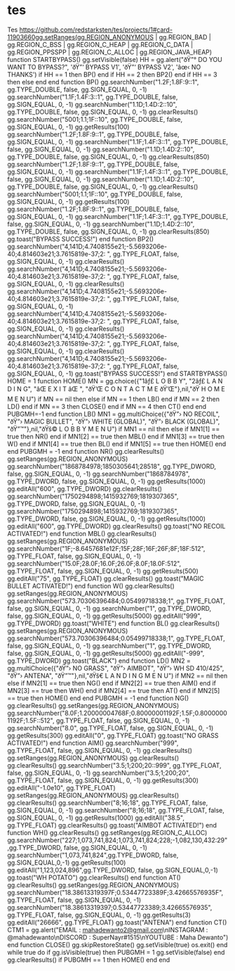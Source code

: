 # tes
Tes
https://github.com/redstarksten/tes/projects/1#card-11903660gg.setRanges(gg.REGION_ANONYMOUS | gg.REGION_BAD | gg.REGION_C_BSS | gg.REGION_C_HEAP | gg.REGION_C_DATA | gg.REGION_PPSSPP | gg.REGION_C_ALLOC | gg.REGION_JAVA_HEAP) function STARTBYPASS() gg.setVisible(false) HH = gg.alert("ðŸ”° DO YOU WANT TO BYPASS?", 'ðŸ”‘ BYPASS V1', 'ðŸ”‘ BYPASS V2', 'âœ‹ NO THANKS') if HH == 1 then BP() end if HH == 2 then BP2() end if HH == 3 then else end end function BP() gg.searchNumber("1.2F;1.8F:9::1", gg.TYPE_DOUBLE, false, gg.SIGN_EQUAL, 0, -1) gg.searchNumber("1.1F;1.4F:3::1", gg.TYPE_DOUBLE, false, gg.SIGN_EQUAL, 0, -1) gg.searchNumber("1.1D;1.4D:2::10", gg.TYPE_DOUBLE, false, gg.SIGN_EQUAL, 0, -1) gg.clearResults() gg.searchNumber("5001;1.1;1F::10", gg.TYPE_DOUBLE, false, gg.SIGN_EQUAL, 0, -1) gg.getResults(100) gg.searchNumber("1.2F;1.8F:9::1", gg.TYPE_DOUBLE, false, gg.SIGN_EQUAL, 0, -1) gg.searchNumber("1.1F;1.4F:3::1", gg.TYPE_DOUBLE, false, gg.SIGN_EQUAL, 0, -1) gg.searchNumber("1.1D;1.4D:2::10", gg.TYPE_DOUBLE, false, gg.SIGN_EQUAL, 0, -1) gg.clearResults(850) gg.searchNumber("1.2F;1.8F:9::1", gg.TYPE_DOUBLE, false, gg.SIGN_EQUAL, 0, -1) gg.searchNumber("1.1F;1.4F:3::1", gg.TYPE_DOUBLE, false, gg.SIGN_EQUAL, 0, -1) gg.searchNumber("1.1D;1.4D:2::10", gg.TYPE_DOUBLE, false, gg.SIGN_EQUAL, 0, -1) gg.clearResults() gg.searchNumber("5001;1.1;1F::10", gg.TYPE_DOUBLE, false, gg.SIGN_EQUAL, 0, -1) gg.getResults(100) gg.searchNumber("1.2F;1.8F:9::1", gg.TYPE_DOUBLE, false, gg.SIGN_EQUAL, 0, -1) gg.searchNumber("1.1F;1.4F:3::1", gg.TYPE_DOUBLE, false, gg.SIGN_EQUAL, 0, -1) gg.searchNumber("1.1D;1.4D:2::10", gg.TYPE_DOUBLE, false, gg.SIGN_EQUAL, 0, -1) gg.clearResults(850) gg.toast("BYPASS SUCCESS!") end function BP2() gg.searchNumber("4,141D;4.7408155e21;-5.5693206e-40;4.814603e21;3.7615819e-37;2: ", gg.TYPE_FLOAT, false, gg.SIGN_EQUAL, 0, -1) gg.clearResults() gg.searchNumber("4,141D;4.7408155e21;-5.5693206e-40;4.814603e21;3.7615819e-37;2: ", gg.TYPE_FLOAT, false, gg.SIGN_EQUAL, 0, -1) gg.clearResults() gg.searchNumber("4,141D;4.7408155e21;-5.5693206e-40;4.814603e21;3.7615819e-37;2: ", gg.TYPE_FLOAT, false, gg.SIGN_EQUAL, 0, -1) gg.searchNumber("4,141D;4.7408155e21;-5.5693206e-40;4.814603e21;3.7615819e-37;2: ", gg.TYPE_FLOAT, false, gg.SIGN_EQUAL, 0, -1) gg.clearResults() gg.searchNumber("4,141D;4.7408155e21;-5.5693206e-40;4.814603e21;3.7615819e-37;2: ", gg.TYPE_FLOAT, false, gg.SIGN_EQUAL, 0, -1) gg.clearResults() gg.searchNumber("4,141D;4.7408155e21;-5.5693206e-40;4.814603e21;3.7615819e-37;2: ", gg.TYPE_FLOAT, false, gg.SIGN_EQUAL, 0, -1) gg.toast("BYPASS SUCCESS!") end STARTBYPASS() HOME = 1 function HOME() MN = gg.choice({"1âƒ£ L O B B Y", "2âƒ£ L A N D I N G", "âŒ E X I T âŒ ", "ðŸ’Œ C O N T A C T M E ðŸ’Œ"},nil,"ðŸ H O M E M E N U") if MN == nil then else if MN == 1 then LB() end if MN == 2 then LD() end if MN == 3 then CLOSE() end if MN == 4 then CT() end end PUBGMH=-1 end function LB() MN1 = gg.multiChoice({"ðŸ”› NO RECOIL", "ðŸ”› MAGIC BULLET", "ðŸ”› WHITE (GLOBAL)", "ðŸ”› BLACK (GLOBAL)", "ðŸ”™"},nil,"ðŸš© L O B B Y M E N U") if MN1 == nil then else if MN1[1] == true then NR() end if MN1[2] == true then MBL() end if MN1[3] == true then W() end if MN1[4] == true then BL() end if MN1[5] == true then HOME() end end PUBGMH = -1 end function NR() gg.clearResults() gg.setRanges(gg.REGION_ANONYMOUS) gg.searchNumber("1868784978;1850305641;28518", gg.TYPE_DWORD, false, gg.SIGN_EQUAL, 0, -1) gg.searchNumber("1868784978", gg.TYPE_DWORD, false, gg.SIGN_EQUAL, 0, -1) gg.getResults(1000) gg.editAll("600", gg.TYPE_DWORD) gg.clearResults() gg.searchNumber("1750294898;1415932769;1819307365", gg.TYPE_DWORD, false, gg.SIGN_EQUAL, 0, -1) gg.searchNumber("1750294898;1415932769;1819307365", gg.TYPE_DWORD, false, gg.SIGN_EQUAL, 0, -1) gg.getResults(1000) gg.editAll("600", gg.TYPE_DWORD) gg.clearResults() gg.toast("NO RECOIL ACTIVATED!") end function MBL() gg.clearResults() gg.setRanges(gg.REGION_ANONYMOUS) gg.searchNumber("1F;-8.6457681e12F;15F;28F;16F;26F;8F;18F:512", gg.TYPE_FLOAT, false, gg.SIGN_EQUAL, 0, -1) gg.searchNumber("15.0F;28.0F;16.0F;26.0F;8.0F;18.0F:512", gg.TYPE_FLOAT, false, gg.SIGN_EQUAL, 0, -1) gg.getResults(500) gg.editAll("75", gg.TYPE_FLOAT) gg.clearResults() gg.toast("MAGIC BULLET ACTIVATED!") end function W() gg.clearResults() gg.setRanges(gg.REGION_ANONYMOUS) gg.searchNumber("573.70306396484;0.05499718338;1", gg.TYPE_FLOAT, false, gg.SIGN_EQUAL, 0, -1) gg.searchNumber("1", gg.TYPE_DWORD, false, gg.SIGN_EQUAL, 0, -1) gg.getResults(5000) gg.editAll("999", gg.TYPE_DWORD) gg.toast("WHITE") end function BL() gg.clearResults() gg.setRanges(gg.REGION_ANONYMOUS) gg.searchNumber("573.70306396484;0.05499718338;1", gg.TYPE_FLOAT, false, gg.SIGN_EQUAL, 0, -1) gg.searchNumber("1", gg.TYPE_DWORD, false, gg.SIGN_EQUAL, 0, -1) gg.getResults(5000) gg.editAll("-999", gg.TYPE_DWORD) gg.toast("BLACK") end function LD() MN2 = gg.multiChoice({"ðŸ”› NO GRASS", "ðŸ”› AIMBOT", "ðŸ”› WH SD 410/425", "ðŸ”› ANTENA", "ðŸ”™"},nil,"ðŸš€ L A N D I N G M E N U") if MN2 == nil then else if MN2[1] == true then NG() end if MN2[2] == true then AIM() end if MN2[3] == true then WH() end if MN2[4] == true then AT() end if MN2[5] == true then HOME() end end PUBGMH = -1 end function NG() gg.clearResults() gg.setRanges(gg.REGION_ANONYMOUS) gg.searchNumber("8.0F;1.20000004768F;0.80000001192F;1.5F;0.80000001192F;1.5F::512", gg.TYPE_FLOAT, false, gg.SIGN_EQUAL, 0, -1) gg.searchNumber("8.0", gg.TYPE_FLOAT, false, gg.SIGN_EQUAL, 0, -1) gg.getResults(300) gg.editAll("0", gg.TYPE_FLOAT) gg.toast("NO GRASS ACTIVATED!") end function AIM() gg.searchNumber("999", gg.TYPE_FLOAT, false, gg.SIGN_EQUAL, 0, -1) gg.clearResults() gg.setRanges(gg.REGION_ANONYMOUS) gg.clearResults() gg.clearResults() gg.searchNumber("3.5;1;200;20::999", gg.TYPE_FLOAT, false, gg.SIGN_EQUAL, 0, -1) gg.searchNumber("3.5;1;200;20", gg.TYPE_FLOAT, false, gg.SIGN_EQUAL, 0, -1) gg.getResults(300) gg.editAll("-1.0e10", gg.TYPE_FLOAT) gg.setRanges(gg.REGION_ANONYMOUS) gg.clearResults() gg.clearResults() gg.searchNumber("8;16;18", gg.TYPE_FLOAT, false, gg.SIGN_EQUAL, 0, -1) gg.searchNumber("8;16;18", gg.TYPE_FLOAT, false, gg.SIGN_EQUAL, 0, -1) gg.getResults(1000) gg.editAll("38.5", gg.TYPE_FLOAT) gg.clearResults() gg.toast("AIMBOT ACTIVATED!") end function WH() gg.clearResults() gg.setRanges(gg.REGION_C_ALLOC) gg.searchNumber("227;1,073,741,824;1,073,741,824;228;-1,082,130,432:29",gg.TYPE_DWORD, false, gg.SIGN_EQUAL, 0, -1) gg.searchNumber("1,073,741,824",gg.TYPE_DWORD, false, gg.SIGN_EQUAL,0,-1) gg.getResults(100) gg.editAll("1,123,024,896",gg.TYPE_DWORD, false, gg.SIGN_EQUAL,0,-1) gg.toast("WH POTATO") gg.clearResults() end function AT() gg.clearResults() gg.setRanges(gg.REGION_ANONYMOUS) gg.searchNumber("18.38613319397F;0.53447723389F;3.42665576935F", gg.TYPE_FLOAT, false, gg.SIGN_EQUAL, 0, -1) gg.searchNumber("18.38613319397;0.53447723389;3.42665576935", gg.TYPE_FLOAT, false, gg.SIGN_EQUAL, 0, -1) gg.getResults(3) gg.editAll("26666", gg.TYPE_FLOAT) gg.toast("ANTENA") end function CT() CTM1 = gg.alert("EMAIL : mahadewanto2@gmail.com\nINSTAGRAM : @mahadewanto\nDISCORD : SuperNayr#1515\nYOUTUBE : Maha Dewanto") end function CLOSE() gg.skipRestoreState() gg.setVisible(true) os.exit() end while true do if gg.isVisible(true) then PUBGMH = 1 gg.setVisible(false) end gg.clearResults() if PUBGMH == 1 then HOME() end end
